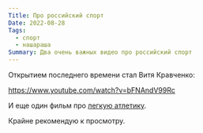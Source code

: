 ```yaml
---
Title: Про российский спорт
Date: 2022-08-28
Tags:
  - спорт
  - нашараша
Summary: Два очень важных видео про российский спорт
---
```


Открытием последнего времени стал Витя Кравченко:

https://www.youtube.com/watch?v=bFNAndV99Rc

И еще один фильм про [легкую атлетику](https://www.youtube.com/watch?v=_0xw1LM65qY).

Крайне рекомендую к просмотру.
